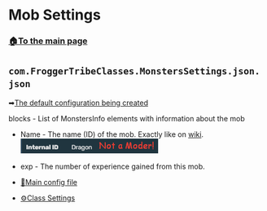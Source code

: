 # Mob Settings

###  [🏠To the main page](https://github.com/FroggerHH/Frogger-Tribe-Classes-WIKI#readme)
## ```com.FroggerTribeClasses.MonstersSettings.json.json``` 
➡[The default configuration being created](config/com.FroggerTribeClasses.MonstersSettings.json.json)


blocks - List of MonstersInfo elements with information about the mob
  * Name - The name (ID) of the mob. Exactly like on [wiki](https://valheim.fandom.com/wiki/Skills). ![example](images/NotAModer.png)
  * exp - The number of experience gained from this mob.


* [📒Main config file](https://github.com/FroggerHH/Frogger-Tribe-Classes-WIKI/blob/main/MainConfig.md#main-config-file) 
* [⚙️Class Settings](https://github.com/FroggerHH/Frogger-Tribe-Classes-WIKI/blob/main/LevelTree.md#class-settings) 

